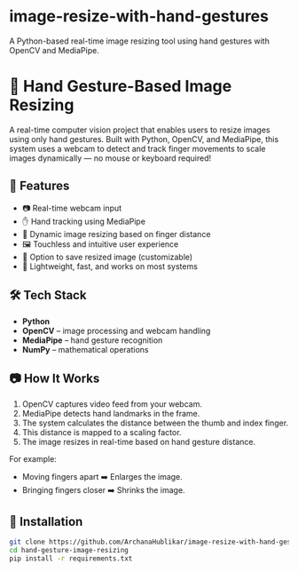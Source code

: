 # image-resize-with-hand-gestures
A Python-based real-time image resizing tool using hand gestures with OpenCV and MediaPipe.

# 🤚 Hand Gesture-Based Image Resizing

A real-time computer vision project that enables users to resize images using only hand gestures. Built with Python, OpenCV, and MediaPipe, this system uses a webcam to detect and track finger movements to scale images dynamically — no mouse or keyboard required!

## 🚀 Features

- 📷 Real-time webcam input
- ✋ Hand tracking using MediaPipe
- 🔄 Dynamic image resizing based on finger distance
- 🖼️ Touchless and intuitive user experience
- 💾 Option to save resized image (customizable)
- 🖤 Lightweight, fast, and works on most systems

## 🛠️ Tech Stack

- **Python**
- **OpenCV** – image processing and webcam handling
- **MediaPipe** – hand gesture recognition
- **NumPy** – mathematical operations

## 📷 How It Works

1. OpenCV captures video feed from your webcam.
2. MediaPipe detects hand landmarks in the frame.
3. The system calculates the distance between the thumb and index finger.
4. This distance is mapped to a scaling factor.
5. The image resizes in real-time based on hand gesture distance.

For example:
- Moving fingers apart ➡️ Enlarges the image.
- Bringing fingers closer ➡️ Shrinks the image.

## 🔧 Installation

```bash
git clone https://github.com/ArchanaHublikar/image-resize-with-hand-gestures.git
cd hand-gesture-image-resizing
pip install -r requirements.txt
